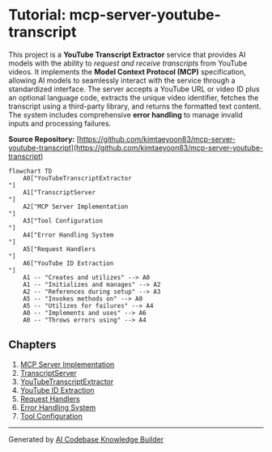 # Tutorial: mcp-server-youtube-transcript

This project is a **YouTube Transcript Extractor** service that provides AI models with the ability to *request and receive transcripts* from YouTube videos. It implements the **Model Context Protocol (MCP)** specification, allowing AI models to seamlessly interact with the service through a standardized interface. The server accepts a YouTube URL or video ID plus an optional language code, extracts the unique video identifier, fetches the transcript using a third-party library, and returns the formatted text content. The system includes comprehensive **error handling** to manage invalid inputs and processing failures.


**Source Repository:** [https://github.com/kimtaeyoon83/mcp-server-youtube-transcript](https://github.com/kimtaeyoon83/mcp-server-youtube-transcript)

```mermaid
flowchart TD
    A0["YouTubeTranscriptExtractor
"]
    A1["TranscriptServer
"]
    A2["MCP Server Implementation
"]
    A3["Tool Configuration
"]
    A4["Error Handling System
"]
    A5["Request Handlers
"]
    A6["YouTube ID Extraction
"]
    A1 -- "Creates and utilizes" --> A0
    A1 -- "Initializes and manages" --> A2
    A2 -- "References during setup" --> A3
    A5 -- "Invokes methods on" --> A0
    A5 -- "Utilizes for failures" --> A4
    A0 -- "Implements and uses" --> A6
    A0 -- "Throws errors using" --> A4
```

## Chapters

1. [MCP Server Implementation
](01_mcp_server_implementation_.md)
2. [TranscriptServer
](02_transcriptserver_.md)
3. [YouTubeTranscriptExtractor
](03_youtubetranscriptextractor_.md)
4. [YouTube ID Extraction
](04_youtube_id_extraction_.md)
5. [Request Handlers
](05_request_handlers_.md)
6. [Error Handling System
](06_error_handling_system_.md)
7. [Tool Configuration
](07_tool_configuration_.md)


---

Generated by [AI Codebase Knowledge Builder](https://github.com/The-Pocket/Tutorial-Codebase-Knowledge)